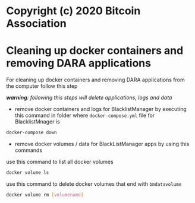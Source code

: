 # Copyright (c) 2020 Bitcoin Association

# Cleaning up docker containers and removing DARA applications

For cleaning up docker containers and removing DARA applications from the computer follow this step

***warning**: following this steps will delete applications, logs and data*

* remove docker containers and logs for BlacklistManager by executing this command in folder where `docker-compose.yml` file for BlacklistMnager is

```bash
docker-compose down
```

* remove docker volumes / data for  BlackListManager apps by using this commands

use this command to list all docker volumes

```bash
docker volume ls
```

use this command to delete  docker volumes that end with `bmdatavolume`

```bash
docker volume rm [volumename]
```
